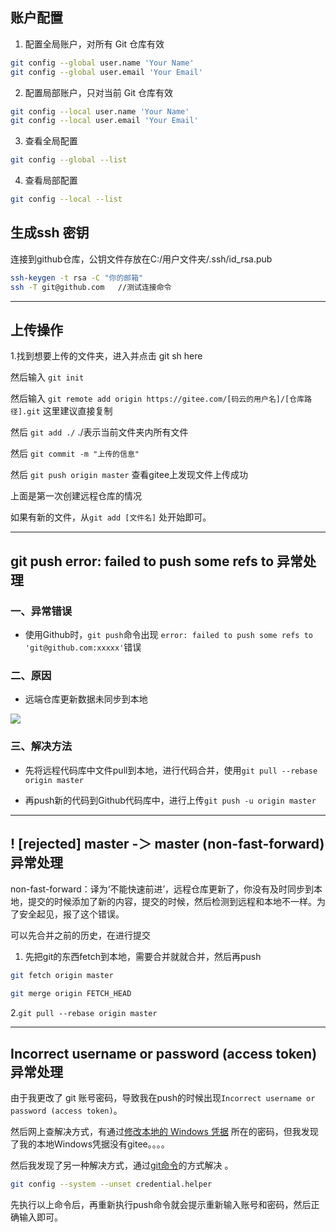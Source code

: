 
## 账户配置

1. 配置全局账户，对所有 Git 仓库有效

```sh
git config --global user.name 'Your Name'
git config --global user.email 'Your Email'
```

2. 配置局部账户，只对当前 Git 仓库有效

```sh
git config --local user.name 'Your Name'
git config --local user.email 'Your Email'
```

3. 查看全局配置

```sh
git config --global --list
```

4. 查看局部配置

```sh
git config --local --list
```

## 生成ssh 密钥

连接到github仓库，公钥文件存放在C:/用户文件夹/.ssh/id_rsa.pub

```sh
ssh-keygen -t rsa -C "你的邮箱"
ssh -T git@github.com   //测试连接命令
```

------

## 上传操作

1.找到想要上传的文件夹，进入并点击 git sh here

然后输入 `git init`

然后输入 `git remote add origin https://gitee.com/[码云的用户名]/[仓库路径].git`
这里建议直接复制

然后 `git add ./` ./表示当前文件夹内所有文件

然后 `git commit -m "上传的信息"`

然后 `git push origin master` 查看gitee上发现文件上传成功

上面是第一次创建远程仓库的情况

如果有新的文件，从`git add [文件名]` 处开始即可。

------

## git push error: failed to push some refs to 异常处理

### 一、异常错误

- 使用Github时，`git push`命令出现 `error: failed to push some refs to 'git@github.com:xxxxx'`错误

### 二、原因

- 远端仓库更新数据未同步到本地

![](https://cdn.jsdelivr.net/gh/dont-sleep-so-late/CDN/images/20231002092020.png)

### 三、解决方法

- 先将远程代码库中文件pull到本地，进行代码合并，使用`git pull --rebase origin master`

- 再push新的代码到Github代码库中，进行上传`git push -u origin master`

  

------

## ! [rejected] master -＞ master (non-fast-forward) 异常处理

non-fast-forward：译为‘不能快速前进’，远程仓库更新了，你没有及时同步到本地，提交的时候添加了新的内容，提交的时候，然后检测到远程和本地不一样。为了安全起见，报了这个错误。

可以先合并之前的历史，在进行提交

1. 先把git的东西fetch到本地，需要合并就就合并，然后再push

```bash
git fetch origin master
 
git merge origin FETCH_HEAD 
```

2.`git pull --rebase origin master`

------

## Incorrect username or password (access token)  异常处理

由于我更改了 git 账号密码，导致我在push的时候出现`Incorrect username or password (access token)`。

然后网上查解决方式，有通过[修改本地的 Windows 凭据](https://blog.csdn.net/qq_40428678/article/details/84074488) 所在的密码，但我发现了我的本地Windows凭据没有gitee。。。。

然后我发现了另一种解决方式，通过[git命令](https://so.csdn.net/so/search?q=git命令&spm=1001.2101.3001.7020)的方式解决 。

```bash
git config --system --unset credential.helper
```

先执行以上命令后，再重新执行push命令就会提示重新输入账号和密码，然后正确输入即可。